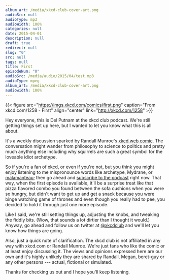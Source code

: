 ```yaml
---
album_art: /media/xkcd-club-cover-art.png
audioSrc: null
audioType: mp3
audioWidth: 100%
categories: null
date: 2015-04-01
description: null
draft: true
redirect: null
slug: "0"
src: null
tags: null
title: First
episodeNum: "0"
audioSrc: /media/audio/2015/04/test.mp3
audioType: mpeg
album_art: /media/xkcd-club-cover-art.png
audiowidth: 100%
---
```


{{< figure src="https://imgs.xkcd.com/comics/first.png" caption="From xkcd.com/1258 - First" align="center" link="http://xkcd.com/1258" >}}

Hey everyone, this is Del Putnam at the xkcd club podcast. We're still getting things set up here, but I wanted to let you know what this is all about.

It's a weekly discussion sparked by Randall Munroe's [xkcd web comic](http://xkcd.com/). The conversation might wander from philosophy to science to politics and pretty much anything else including why squirrels are such a great  symbol for the loveable idiot archetype.

So if you're a fan of xkcd, or even if you're not, but you think you might enjoy listening to me mispronounce words like archetype, Mydrane, or [malamanteau](https://xkcd.com/739/); then go ahead and [subscribe to the podcast](http://feeds.feedburner.com/xkcdclub) right now.  That way, when the first episode is available, it'll be a surprise treat like that pizza flavored combo you found between the sofa cushions when you were so hungry, but didn't want to get up and get a snack because you were binge watching game of thrones and even though you really had to pee, you decided to hold it through just one more episode.

Like I said, we're still setting things up, adjusting the knobs, and tweaking the fiddly bits. (Wow, that sounds a lot dirtier than I thought it would.) Anyway, go ahead and follow us on twitter at [@xkcdclub](https://twitter.com) and we'll let you know how things are going.  

Also, just a quick note of clarification. The xkcd club is not affiliated in any way with xkcd.com or Randall Munroe. We're just fans who like the comic or at least enjoy discussing it. The views and opinions expressed here are our own and it's highly unlikely they are shared by Randall, Megan, beret-guy or any other persons --- actual, fictional or simulated.

Thanks for checking us out and I hope you'll keep listening.
